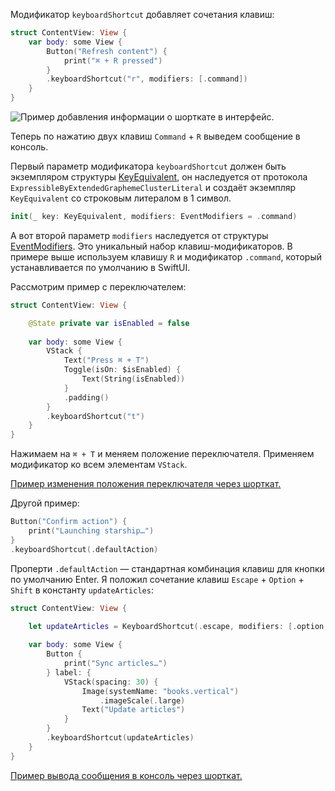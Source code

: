 Модификатор `keyboardShortcut` добавляет сочетания клавиш:

```swift
struct ContentView: View {
    var body: some View {
        Button("Refresh content") {
            print("⌘ + R pressed")
        }
        .keyboardShortcut("r", modifiers: [.command])
    }
}
```

![Пример добавления информации о шорткате в интерфейс.](https://cdn.sparrowcode.io/tutorials/keyboard-shortcut-swiftui/refresh_content.jpg)

Теперь по нажатию двух клавиш `Command` + `R` выведем сообщение в консоль.

Первый параметр модификатора `keyboardShortcut` должен быть экземпляром структуры [KeyEquivalent](https://developer.apple.com/documentation/swiftui/keyequivalent?changes=_5), он наследуется от протокола `ExpressibleByExtendedGraphemeClusterLiteral` и создаёт экземпляр `KeyEquivalent` со строковым литералом в 1 символ.

```swift
init(_ key: KeyEquivalent, modifiers: EventModifiers = .command)
```

А вот второй параметр `modifiers` наследуется от структуры [EventModifiers](https://developer.apple.com/documentation/swiftui/eventmodifiers?changes=_5). Это уникальный набор клавиш-модификаторов.
В примере выше используем клавишу `R` и модификатор `.command`, который устанавливается по умолчанию в SwiftUI.

Рассмотрим пример с переключателем:

```swift
struct ContentView: View {

    @State private var isEnabled = false
    
    var body: some View {
        VStack {
            Text("Press ⌘ + T")
            Toggle(isOn: $isEnabled) {
                Text(String(isEnabled))
            }
            .padding()
        }
        .keyboardShortcut("t")
    }
}
```

Нажимаем на `⌘ + T` и меняем положение переключателя. Применяем модификатор ко всем элементам `VStack`.

[Пример изменения положения переключателя через шорткат.](https://cdn.sparrowcode.io/tutorials/keyboard-shortcut-swiftui/keyboard_shortcut_toggle.mov)

Другой пример:

```swift
Button("Confirm action") {
    print("Launching starship…")
}
.keyboardShortcut(.defaultAction)
```

Проперти `.defaultAction` — стандартная комбинация клавиш для кнопки по умолчанию Enter.
Я положил сочетание клавиш `Escape` + `Option` + `Shift` в константу `updateArticles`:

```swift
struct ContentView: View {

    let updateArticles = KeyboardShortcut(.escape, modifiers: [.option, .shift])
    
    var body: some View {
        Button { 
            print("Sync articles…")
        } label: { 
            VStack(spacing: 30) {
                Image(systemName: "books.vertical")
                    .imageScale(.large)
                Text("Update articles")
            }
        }
        .keyboardShortcut(updateArticles)
    }
}
```

[Пример вывода сообщения в консоль через шорткат.](https://cdn.sparrowcode.io/tutorials/keyboard-shortcut-swiftui/keyboard_sync_articles.mov)
